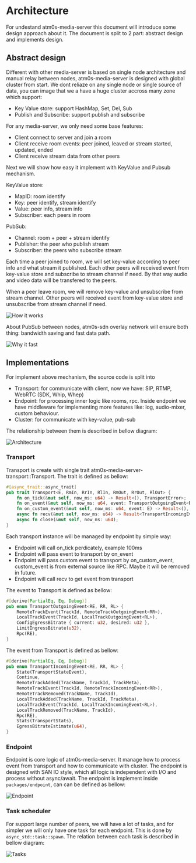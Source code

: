 # Architecture

For undestand atm0s-media-server this document will introduce some design approach about it. The document is split to 2 part: abstract design and implements design.

## Abstract design

Different with other media-server is based on single node architecture and manual relay between nodes, atm0s-media-server is designed with global cluster from start. We dont reliaze on any single node or single source of data, you can image that we a have a huge cluster accross many zone which support:

- Key Value store: support HashMap, Set, Del, Sub
- Publish and Subscribe: support publish and subscribe

For any media-server, we only need some base features:

- Client connect to server and join a room
- Client receive room events: peer joined, leaved or stream started, updated, ended
- Client receive stream data from other peers

Next we will show how easy it implement with KeyValue and Pubsub mechanism.

KeyValue store:

- MapID: room identify
- Key: peer identify, stream identify
- Value: peer info, stream info
- Subscriber: each peers in room

PubSub:

- Channel: room + peer + stream identify
- Publisher: the peer who publish stream
- Subscriber: the peers who subscribe stream

Each time a peer joined to room, we will set key-value according to peer info and what stream it published. Each other peers will received event from key-value store and subscribe to stream channel if need. By that way audio and video data will be transfered to the peers.

When a peer leave room, we will remove key-value and unsubscribe from stream channel. Other peers will received event from key-value store and unsubscribe from stream channel if need.

![How it works](/imgs/architecture/how-it-works.excalidraw.png)

About PubSub between nodes, atm0s-sdn overlay network will ensure both thing: bandwidth saving and fast data path.

![Why it fast](/imgs/architecture/why-it-fast.excalidraw.png)

## Implementations

For implement above mechanism, the source code is split into

- Transport: for communicate with client, now we have: SIP, RTMP, WebRTC (SDK, Whip, Whep)
- Endpoint: for processing inner logic like rooms, rpc. Inside endpoint we have middleware for implementing more features like: log, audio-mixer, custom behaviour.
- Cluster: for communicate with key-value, pub-sub

The relationship between them is described in bellow diagram:

![Architecture](/imgs/architecture/implement-layers.excalidraw.png)


### Transport

Transport is create with single trait atm0s-media-server-transport::Transport. The trait is defined as bellow:

```Rust
#[async_trait::async_trait]
pub trait Transport<E, RmIn, RrIn, RlIn, RmOut, RrOut, RlOut> {
    fn on_tick(&mut self, now_ms: u64) -> Result<(), TransportError>;
    fn on_event(&mut self, now_ms: u64, event: TransportOutgoingEvent<RmOut, RrOut, RlOut>) -> Result<(), TransportError>;
    fn on_custom_event(&mut self, now_ms: u64, event: E) -> Result<(), TransportError>;
    async fn recv(&mut self, now_ms: u64) -> Result<TransportIncomingEvent<RmIn, RrIn, RlIn>, TransportError>;
    async fn close(&mut self, now_ms: u64);
}
```

Each transport instance will be managed by endpoint by simple way:

- Endpoint will call on_tick perdicately, example 100ms
- Endpoint will pass event to transport by on_event
- Endpoint will pass custom event to transport by on_custom_event, custom_event is from external source like RPC. Maybe it will be removed in future.
- Endpoint will call recv to get event from transport

The event to Transport is defined as bellow:

```Rust
#[derive(PartialEq, Eq, Debug)]
pub enum TransportOutgoingEvent<RE, RR, RL> {
    RemoteTrackEvent(TrackId, RemoteTrackOutgoingEvent<RR>),
    LocalTrackEvent(TrackId, LocalTrackOutgoingEvent<RL>),
    ConfigEgressBitrate { current: u32, desired: u32 },
    LimitIngressBitrate(u32),
    Rpc(RE),
}
```

The event from Transport is defined as bellow:

```Rust
#[derive(PartialEq, Eq, Debug)]
pub enum TransportIncomingEvent<RE, RR, RL> {
    State(TransportStateEvent),
    Continue,
    RemoteTrackAdded(TrackName, TrackId, TrackMeta),
    RemoteTrackEvent(TrackId, RemoteTrackIncomingEvent<RR>),
    RemoteTrackRemoved(TrackName, TrackId),
    LocalTrackAdded(TrackName, TrackId, TrackMeta),
    LocalTrackEvent(TrackId, LocalTrackIncomingEvent<RL>),
    LocalTrackRemoved(TrackName, TrackId),
    Rpc(RE),
    Stats(TransportStats),
    EgressBitrateEstimate(u64),
}
```

### Endpoint

Endpoint is core logic of atm0s-media-server. It manage how to process event from transport and how to communicate with cluster. The endpoint is designed with SAN IO style, which all logic is independent with I/O and process without async/await. The endpoint is implement inside `packages/endpoint`, can can be defined as bellow:

![Endpoint](/imgs/architecture/endpoint.excalidraw.png)


### Task scheduler

For support large number of peers, we will have a lot of tasks, and for simpler we will only have one task for each endpoint. This is done by `async_std::task::spawn`. The relation between each task is described in bellow diagram:

![Tasks](/imgs/architecture/tasks.excalidraw.png)